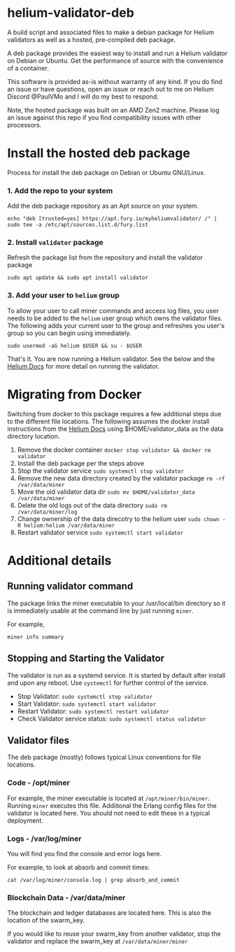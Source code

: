 # helium-validator-deb
A build script and associated files to make a debian package for Helium validators as well as a hosted, pre-compiled deb package.

A deb package provides the easiest way to install and run a Helium validator on Debian or Ubuntu. Get the performance of source with the convenience of a container.

This software is provided as-is without warranty of any kind. If you do find an issue or have questions, open an issue or reach out to me on Helium Discord @PaulVMo and I will do my best to respond.

Note, the hosted package was built on an AMD Zen2 machine. Please log an issue against this repo if you find compatibility issues with other processors.

# Install the hosted deb package
Process for install the deb package on Debian or Ubuntu GNU/Linux.

### 1. Add the repo to your system
Add the deb package repository as an Apt source on your system.
```
echo "deb [trusted=yes] https://apt.fury.io/myheliumvalidator/ /" | sudo tee -a /etc/apt/sources.list.d/fury.list
```

### 2. Install `validator` package
Refresh the package list from the repository and install the validator package
```
sudo apt update && sudo apt install validator
```

### 3. Add your user to `helium` group
To allow your user to call miner commands and access log files, you user needs to be added to the `helium` user group which owns the validator files. 
The following adds your current user to the group and refreshes you user's group so you can begin using immediately.
```
sudo usermod -aG helium $USER && su - $USER
```

That's it. You are now running a Helium validator. See the below and the [Helium Docs](https://docs.helium.com/mine-hnt/validators) for more detail on running the validator.


# Migrating from Docker
Switching from docker to this package requires a few additional steps due to the different file locations. The following assumes the docker install instructions from the [Helium Docs](https://docs.helium.com/mine-hnt/validators) using $HOME/validator_data as the data directory location.

1. Remove the docker container `docker stop validator && docker rm validator`
2. Install the deb package per the steps above
3. Stop the validator service `sudo systemctl stop validator`
4. Remove the new data directory created by the validator package `rm -rf /var/data/miner`
5. Move the old validator data dir `sudo mv $HOME/validator_data /var/data/miner`
6. Delete the old logs out of the data directory `sudo rm /var/data/miner/log`
7. Change ownership of the data direcotry to the helium user `sudo chown -R helium:helium /var/data/miner`
8. Restart validator service `sudo systemctl start validator`

# Additional details

## Running validator command
The package links the miner executable to your /usr/local/bin directory so it is immediately usable at the command line by just running `miner`.

For example,
```
miner info summary
```

## Stopping and Starting the Validator
The validator is run as a systemd service. It is started by default after install and upon any reboot. Use `systemctl` for further control of the service.

- Stop Validator: `sudo systemctl stop validator`
- Start Validator: `sudo systemctl start validator`
- Restart Validator: `sudo systemctl restart validator`
- Check Validator service status: `sudo systemctl status validator`


## Validator files
The deb package (mostly) follows typical Linux conventions for file locations.

### Code - /opt/miner
For example, the miner executable is located at `/opt/miner/bin/miner`. Running `miner` executes this file. Addiitonal the Erlang config files for the validator is located here. You should not need to edit these in a typical deployment.

### Logs - /var/log/miner
You will find you find the console and error logs here.

For example, to look at absorb and commit times:
```
cat /var/log/miner/console.log | grep absorb_and_commit
```

### Blockchain Data - /var/data/miner
The blockchain and ledger databases are located here. This is also the location of the swarm_key. 

If you would like to reuse your swarm_key from another validator, stop the validator and replace the swarm_key at `/var/data/miner/miner`
